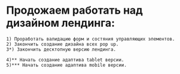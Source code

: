# Продожаем работать над дизайном лендинга:
    1) Проработать валидацию форм и состяния управляющих элементов.
    2) Закончить создание дизайна всех pop up. 
    3*) Закончить десктопную версию лендинга.
    
    4)** Начать создание адаптива tablet версии.  
    5)*** Начать создание адаптива mobile версии.  
    
  
